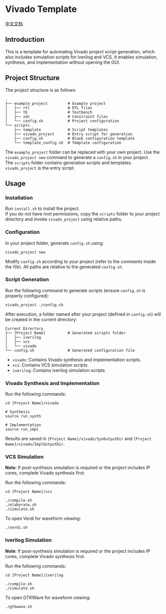 # Vivado Template  

[中文文档](README_zh_CN.md)  

## Introduction  

This is a template for automating Vivado project script generation, which also includes simulation scripts for iverilog and VCS. It enables simulation, synthesis, and implementation without opening the GUI.  

## Project Structure  

The project structure is as follows:  

```  
.  
├── example_project         # Example project  
│   ├── rtl                 # RTL files  
│   ├── tb                  # Testbench  
│   ├── xdc                 # Constraint files  
│   └── config.sh           # Project configuration  
└── scripts  
    ├── template            # Script templates  
    ├── vivado_project      # Entry script for generation  
    ├── config.sh           # Blank configuration template  
    └── template_config.sh  # Template configuration  
```  

The `example_project` folder can be replaced with your own project. Use the `vivado_project new` command to generate a `config.sh` in your project.  
The `scripts` folder contains generation scripts and templates. `vivado_project` is the entry script.  

## Usage  

### Installation

Run `install.sh` to install the project.  
If you do not have root permissions, copy the `scripts` folder to your project directory and invoke `vivado_project` using relative paths.  

### Configuration  

In your project folder, generate `config.sh` using:  

```shell  
vivado_project new  
```  

Modify `config.sh` according to your project (refer to the comments inside the file). All paths are relative to the generated `config.sh`.  

### Script Generation  

Run the following command to generate scripts (ensure `config.sh` is properly configured):  

```shell  
vivado_project ./config.sh  
```  

After execution, a folder named after your project (defined in `config.sh`) will be created in the current directory:  

```  
Current Directory  
├── [Project Name]          # Generated scripts folder  
│   ├── iverilog  
│   ├── vcs  
│   └── vivado  
└── config.sh               # Generated configuration file  
```  

- `vivado`: Contains Vivado synthesis and implementation scripts.  
- `vcs`: Contains VCS simulation scripts.  
- `iverilog`: Contains iverilog simulation scripts.  

### Vivado Synthesis and Implementation  

Run the following commands:  

```shell  
cd [Project Name]/vivado  

# Synthesis  
source run_synth  

# Implementation  
source run_impl  
```  

Results are saved in `[Project Name]/vivado/SynOutputDir` and `[Project Name]/vivado/ImplOutputDir`.  

### VCS Simulation  

**Note**: If post-synthesis simulation is required or the project includes IP cores, complete Vivado synthesis first.  

Run the following commands:  

```shell  
cd [Project Name]/vcs  

./compile.sh  
./elaborate.sh  
./simulate.sh  
```  

To open Verdi for waveform viewing:  

```shell  
./verdi.sh  
```  

### Iverilog Simulation  

**Note**: If post-synthesis simulation is required or the project includes IP cores, complete Vivado synthesis first.  

Run the following commands:  

```shell  
cd [Project Name]/iverilog  

./compile.sh  
./simulate.sh  
```  

To open GTKWave for waveform viewing:  

```shell  
./gtkwave.sh  
```  
